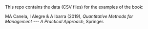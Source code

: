 This repo contains the data (CSV files) for the examples of the book:

MA Canela, I Alegre & A Ibarra (2019), *Quantitative Methods for Management --- A Practical Approach*, Springer.
